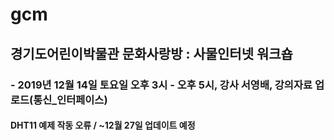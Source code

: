 # gcm
## 경기도어린이박물관 문화사랑방 : 사물인터넷 워크숍
### - 2019년 12월 14일 토요일 오후 3시 - 오후 5시, 강사 서영배, 강의자료 업로드(통신_인터페이스)
#### DHT11 예제 작동 오류 / ~12월 27일 업데이트 예정 
